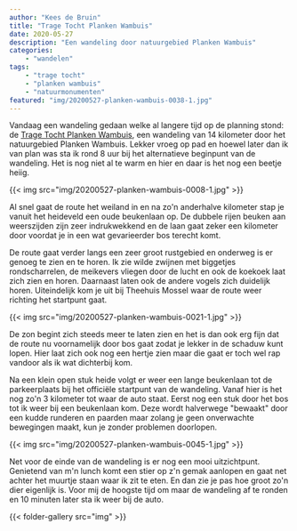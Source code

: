 ```yaml
---
author: "Kees de Bruin"
title: "Trage Tocht Planken Wambuis"
date: 2020-05-27
description: "Een wandeling door natuurgebied Planken Wambuis"
categories:
    - "wandelen"
tags:
    - "trage tocht"
    - "planken wambuis"
    - "natuurmonumenten"
featured: "img/20200527-planken-wambuis-0038-1.jpg"
---
```


Vandaag een wandeling gedaan welke al langere tijd op de planning stond: de [Trage Tocht Planken Wambuis](https://www.wandelzoekpagina.nl/wandeling/trage-tocht-planken-wambuis/17467/), een wandeling van 14 kilometer door het natuurgebied Planken Wambuis. Lekker vroeg op pad en hoewel later dan ik van plan was sta ik rond 8 uur bij het alternatieve beginpunt van de wandeling. Het is nog niet al te warm en hier en daar is het nog een beetje heiig.

<!--more-->

{{< img src="img/20200527-planken-wambuis-0008-1.jpg" >}}

Al snel gaat de route het weiland in en na zo'n anderhalve kilometer stap je vanuit het heideveld een oude beukenlaan op. De dubbele rijen beuken aan weerszijden zijn zeer indrukwekkend en de laan gaat zeker een kilometer door voordat je in een wat gevarieerder bos terecht komt.

De route gaat verder langs een zeer groot rustgebied en onderweg is er genoeg te zien en te horen. Ik zie wilde zwijnen met biggetjes rondscharrelen, de meikevers vliegen door de lucht en ook de koekoek laat zich zien en horen. Daarnaast laten ook de andere vogels zich duidelijk horen. Uiteindelijk kom je uit bij Theehuis Mossel waar de route weer richting het startpunt gaat.

{{< img src="img/20200527-planken-wambuis-0021-1.jpg" >}}

De zon begint zich steeds meer te laten zien en het is dan ook erg fijn dat de route nu voornamelijk door bos gaat zodat je lekker in de schaduw kunt lopen. Hier laat zich ook nog een hertje zien maar die gaat er toch wel rap vandoor als ik wat dichterbij kom.

Na een klein open stuk heide volgt er weer een lange beukenlaan tot de parkeerplaats bij het officiële startpunt van de wandeling. Vanaf hier is het nog zo'n 3 kilometer tot waar de auto staat. Eerst nog een stuk door het bos tot ik weer bij een beukenlaan kom. Deze wordt halverwege "bewaakt" door een kudde runderen en paarden maar zolang je geen onverwachte bewegingen maakt, kun je zonder problemen doorlopen.

{{< img src="img/20200527-planken-wambuis-0045-1.jpg" >}}

Net voor de einde van de wandeling is er nog een mooi uitzichtpunt. Genietend van m'n lunch komt een stier op z'n gemak aanlopen en gaat net achter het muurtje staan waar ik zit te eten. En dan zie je pas hoe groot zo'n dier eigenlijk is. Voor mij de hoogste tijd om maar de wandeling af te ronden en 10 minuten later sta ik weer bij de auto.

{{< folder-gallery src="img" >}}